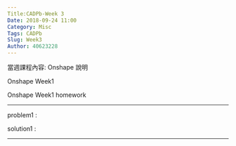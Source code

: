 ```yaml
---
Title:CADPb-Week 3
Date: 2018-09-24 11:00
Category: Misc
Tags: CADPb
Slug: Week3
Author: 40623228
---
```


當週課程內容:
Onshape 說明

Onshape Week1

Onshape Week1  homework
<!-- PELICAN_END_SUMMARY -->


----
problem1 : 

solution1 : 

----





